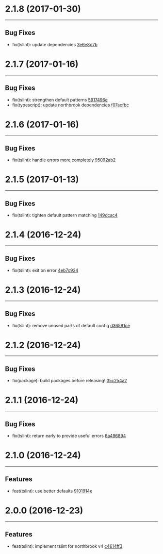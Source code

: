 # 2.1.8 (2017-01-30)
---

## Bug Fixes

- fix(tslint): update dependencies [3e6e8d7b](https://github.com/northbrookjs/typescript/commits/3e6e8d7ba1b4178c3b9a10e57c49d318b7e4bb7c)

# 2.1.7 (2017-01-16)
---

## Bug Fixes

- fix(tslint): strengthen default patterns [5917496e](https://github.com/northbrookjs/typescript/commits/5917496e8e9295c955eabf66a53bafa6a8065083)
- fix(typescript): update northbrook dependencies [f07acfbc](https://github.com/northbrookjs/typescript/commits/f07acfbc485387e49fa3fc326cad05a72653d6b1)

# 2.1.6 (2017-01-16)
---

## Bug Fixes

- fix(tslint): handle errors more completely [95092ab2](https://github.com/northbrookjs/typescript/commits/95092ab29e40afeba99d3e65548793d9e9909ffc)

# 2.1.5 (2017-01-13)
---

## Bug Fixes

- fix(tslint): tighten default pattern matching [149dcac4](https://github.com/northbrookjs/typescript/commits/149dcac42a6e4b0add3e553c8d056f8960dc4476)

# 2.1.4 (2016-12-24)
---

## Bug Fixes

- fix(tslint): exit on error [4eb7c924](https://github.com/northbrookjs/typescript/commits/4eb7c924041c04572003e405199a4c7dd74726db)

# 2.1.3 (2016-12-24)
---

## Bug Fixes

- fix(tslint): remove unused parts of default config [d36581ce](https://github.com/northbrookjs/typescript/commits/d36581ce73678657edcde808d896331b4e456c28)

# 2.1.2 (2016-12-24)
---

## Bug Fixes

- fix(package): build packages before releasing! [35c254a2](https://github.com/northbrookjs/typescript/commits/35c254a2502f2c5a083cb91d4461264d5f696667)

# 2.1.1 (2016-12-24)
---

## Bug Fixes

- fix(tslint): return early to provide useful errors [6a496894](https://github.com/northbrookjs/typescript/commits/6a4968943a63abca92e1389c6ae38adf98934db3)

# 2.1.0 (2016-12-24)
---

## Features

- feat(tslint): use better defaults [9101914e](https://github.com/northbrookjs/typescript/commits/9101914e9bedf0d3d04277eeff734edab11b3e6e)

# 2.0.0 (2016-12-23)
---

## Features

- feat(tslint): implement tslint for northbrook v4 [c4614ff3](https://github.com/northbrookjs/typescript/commits/c4614ff378401fdb16af28ab3c5eac6f73e01cd1)


